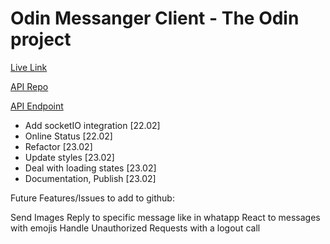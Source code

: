 # Odin Messanger Client - The Odin project

[Live Link]()

[API Repo]()

[API Endpoint]()

- Add socketIO integration [22.02]
- Online Status [22.02]
- Refactor [23.02]
- Update styles [23.02]
- Deal with loading states [23.02]
- Documentation, Publish [23.02]

Future Features/Issues to add to github:

Send Images
Reply to specific message like in whatapp
React to messages with emojis
Handle Unauthorized Requests with a logout call
